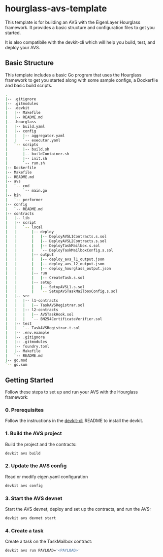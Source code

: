 # hourglass-avs-template

This template is for building an AVS with the EigenLayer Hourglass framework. It provides a basic structure and configuration files to get you started.

It is also compatibile with the devkit-cli which will help you build, test, and deploy your AVS.

## Basic Structure

This template includes a basic Go program that uses the Hourglass framework to get you started along with some sample configs, a Dockerfile and basic build scripts.

```bash
.
|-- .gitignore
|-- .gitmodules
|-- .devkit
|   |-- Makefile
|   |-- README.md
|-- .hourglass
|   |-- build.yaml
|   |-- config
|   |   |-- aggregator.yaml
|   |   `-- executor.yaml
|   `-- scripts
|       |-- build.sh
|       |-- buildContainer.sh
|       |-- init.sh
|       `-- run.sh
|-- Dockerfile
|-- Makefile
|-- README.md
|-- avs
|   `-- cmd
|       `-- main.go
|-- bin
|   `-- performer
|-- config
|   `-- README.md
|-- contracts
|   |-- lib
|   |-- script
|   |   `-- local
|   |       |-- deploy
|   |       |   |-- DeployAVSL1Contracts.s.sol
|   |       |   |-- DeployAVSL2Contracts.s.sol
|   |       |   |-- DeployTaskMailbox.s.sol
|   |       |   `-- DeployTaskMailboxConfig.s.sol
|   |       |-- output
|   |       |   |-- deploy_avs_l1_output.json
|   |       |   |-- deploy_avs_l2_output.json
|   |       |   |-- deploy_hourglass_output.json
|   |       |-- run
|   |       |   |-- CreateTask.s.sol
|   |       |-- setup
|   |       |   |-- SetupAVSL1.s.sol
|   |       |   `-- SetupAVSTaskMailboxConfig.s.sol
|   |-- src
|   |   |-- l1-contracts
|   |   |   |-- TaskAVSRegistrar.sol
|   |   |-- l2-contracts
|   |   |   |-- AVSTaskHook.sol
|   |   |   `-- BN254CertificateVerifier.sol
|   |-- test
|   |   `-- TaskAVSRegistrar.t.sol
|   |-- .env.example
|   |-- .gitignore
|   |-- .gitmodules
|   |-- foundry.toml
|   |-- Makefile
|   `-- README.md
|-- go.mod
`-- go.sum

```

## Getting Started

Follow these steps to set up and run your AVS with the Hourglass framework:

### 0. Prerequisites

Follow the instructions in the [devkit-cli](https://github.com/Layr-Labs/devkit-cli) README to install the devkit.

### 1. Build the AVS project

Build the project and the contracts:

```bash
devkit avs build
```

### 2. Update the AVS config

Read or modify eigen.yaml configuration

```bash
devkit avs config
```

### 3. Start the AVS devnet

Start the AVS devnet, deploy and set up the contracts, and run the AVS:

```bash
devkit avs devnet start
```

### 4. Create a task

Create a task on the TaskMailbox contract:

```bash
devkit avs run PAYLOAD='<PAYLOAD>'
```

